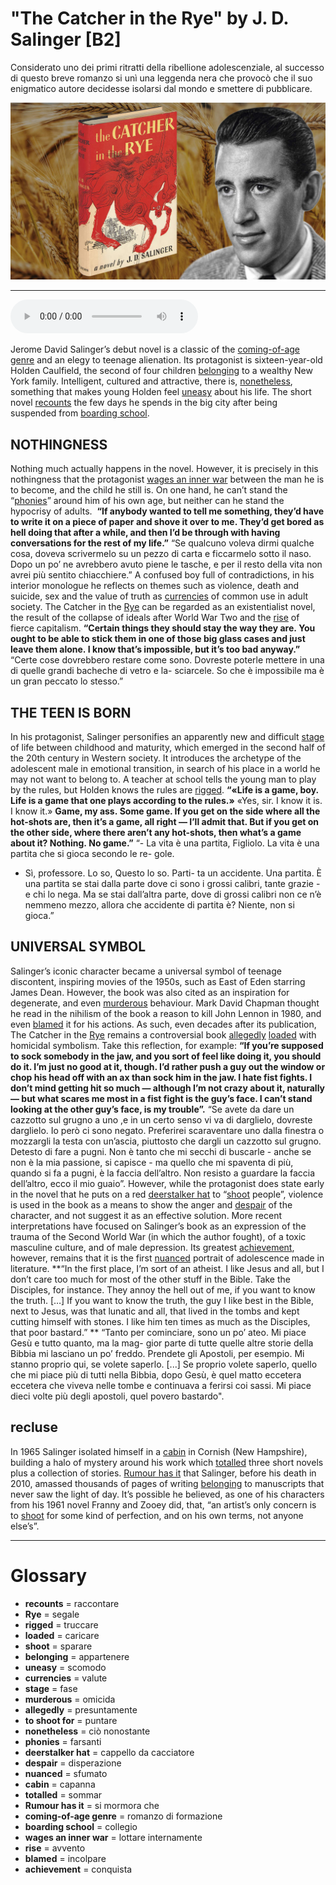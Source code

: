 # "The Catcher in the Rye" by J. D. Salinger   [B2]

Considerato uno dei primi ritratti della ribellione adolescenziale, al successo di questo breve romanzo si unì una leggenda nera che provocò che il suo enigmatico autore decidesse isolarsi dal mondo e smettere di pubblicare.

![](The%20Catcher%20in%20the%20Rye%20by%20J.%20D.%20Salinger.jpg)

--------------

<div>
<audio controls autoplay>
    <source src="https://raw.githubusercontent.com/dartie/knowledge-base/main/English/SpeakUp/2022-10/The%20Catcher%20in%20the%20Rye%20by%20J.%20D.%20Salinger.mp3" type="audio/mpeg">
</audio>
</div>


Jerome David Salinger’s debut novel is a classic of the [coming-of-age genre](## "romanzo di formazione") and an elegy to teenage alienation. Its protagonist is sixteen-year-old Holden Caulfield, the second of four children [belonging](## "appartenere") to a wealthy New York family. Intelligent, cultured and attractive, there is, [nonetheless](## "ciò nonostante"), something that makes young Holden feel [uneasy](## "scomodo") about his life. The short novel [recounts](## "raccontare") the few days he spends in the big city after being suspended from [boarding school](## "collegio"). 

## NOTHINGNESS
Nothing much actually happens in the novel. However, it is precisely in this nothingness that the protagonist [wages an inner war](## "lottare internamente") between the man he is to become, and the child he still is. On one hand, he can’t stand the “[phonies](## "farsanti")” around him of his own age, but neither can he stand the hypocrisy of adults. 
**“If anybody wanted to tell me something, they’d have to write it on a piece of paper and shove it over to me. They’d get bored as hell doing that after a while, and then I’d be through with having conversations for the rest of my life.”**
“Se qualcuno voleva dirmi qualche cosa, doveva scrivermelo su un pezzo di carta e ficcarmelo sotto il naso. Dopo un po’ ne avrebbero avuto piene le tasche, e per il resto della vita non avrei più sentito chiacchiere.”
A confused boy full of contradictions, in his interior monologue he reflects on themes such as violence, death and suicide, sex and the value of truth as [currencies](## "valute") of common use in adult society. The Catcher in the [Rye](## "segale") can be regarded as an existentialist novel, the result of the collapse of ideals after World War Two and the [rise](## "avvento") of fierce capitalism.
**“Certain things they should stay the way they are. You ought to be able to stick them in one of those big glass cases and just leave them alone. I know that’s impossible, but it’s too bad anyway.”**
“Certe cose dovrebbero restare come sono. Dovreste poterle mettere in una di quelle grandi bacheche di vetro e la- sciarcele. So che è impossibile ma è un gran peccato lo stesso.”

## THE TEEN IS BORN
In his protagonist, Salinger personifies an apparently new and difficult [stage](## "fase") of life between childhood and maturity, which emerged in the second half of the 20th century in Western society. It introduces the archetype of the adolescent male in emotional transition, in search of his place in a world he may not want to belong to. A teacher at school tells the young man to play by the rules, but Holden knows the rules are [rigged](## "truccare").
**“«Life is a game, boy. Life is a game that one plays according to the rules.»**
«Yes, sir. I know it is. I know it.»
**Game, my ass. Some game. If you get on the side where all the hot-shots are, then it’s a game, all right — I’ll admit that. But if you get on the other side, where there aren’t any hot-shots, then what’s a game about it? Nothing. No game.”**
“- La vita è una partita, Figliolo. La vita è una partita che si gioca secondo le re- gole.
- Sì, professore. Lo so, Questo lo so. Parti- ta un accidente. Una partita. È una partita se stai dalla parte dove ci sono i grossi calibri, tante grazie - e chi lo nega. Ma se stai dall’altra parte, dove di grossi calibri non ce n’è nemmeno mezzo, allora che accidente di partita è? Niente, non si gioca.”
 

## UNIVERSAL SYMBOL
Salinger’s iconic character became a universal symbol of teenage discontent, inspiring movies of the 1950s, such as East of Eden starring James Dean. However, the book was also cited as an inspiration for degenerate, and even [murderous](## "omicida") behaviour. Mark David Chapman thought he read in the nihilism of the book a reason to kill John Lennon in 1980, and even [blamed](## "incolpare") it for his actions. As such, even decades after its publication, The Catcher in the [Rye](## "segale") remains a controversial book [allegedly](## "presuntamente") [loaded](## "caricare") with homicidal symbolism. Take this reflection, for example:
**“If you’re supposed to sock somebody in the jaw, and you sort of feel like doing it, you should do it. I’m just no good at it, though. I’d rather push a guy out the window or chop his head off with an ax than sock him in the jaw. I hate fist fights. I don’t mind getting hit so much — although I’m not crazy about it, naturally — but what scares me most in a fist fight is the guy’s face. I can’t stand looking at the other guy’s face, is my trouble”.**
“Se avete da dare un cazzotto sul grugno a uno ,e in un certo senso vi va di darglielo, dovreste darglielo. Io però ci sono negato. Preferirei scaraventare uno dalla finestra o mozzargli la testa con un’ascia, piuttosto che dargli un cazzotto sul grugno. Detesto di fare a pugni. Non è tanto che mi secchi di buscarle - anche se non è la mia passione, si capisce - ma quello che mi spaventa di più, quando si fa a pugni, è la faccia dell’altro. Non resisto a guardare la faccia dell’altro, ecco il mio guaio”.
However, while the protagonist does state early in the novel that he puts on a red [deerstalker hat](## "cappello da cacciatore") to “[shoot](## "sparare") people”, violence is used in the book as a means to show the anger and [despair](## "disperazione") of the character, and not suggest it as an effective solution. More recent interpretations have focused on Salinger’s book as an expression of the trauma of the Second World War (in which the author fought), of a toxic masculine culture, and of male depression. Its greatest [achievement](## "conquista"), however, remains that it is the first [nuanced](## "sfumato") portrait of adolescence made in literature.
**“In the first place, I’m sort of an atheist. I like Jesus and all, but I don’t care too much for most of the other stuff in the Bible. Take the Disciples, for instance. They annoy the hell out of me, if you want to know the truth. […] If you want to know the truth, the guy I like best in the Bible, next to Jesus, was that lunatic and all, that lived in the tombs and kept cutting himself with stones. I like him ten times as much as the Disciples, that poor bastard.” **
“Tanto per cominciare, sono un po’ ateo. Mi piace Gesù e tutto quanto, ma la mag- gior parte di tutte quelle altre storie della Bibbia mi lasciano un po’ freddo. Prendete gli Apostoli, per esempio. Mi stanno proprio qui, se volete saperlo. [...] Se proprio volete saperlo, quello che mi piace più di tutti nella Bibbia, dopo Gesù, è quel matto eccetera eccetera che viveva nelle tombe e continuava a ferirsi coi sassi. Mi piace dieci volte più degli apostoli, quel povero bastardo".

## recluse
In 1965 Salinger isolated himself in a [cabin](## "capanna") in Cornish (New Hampshire), building a halo of mystery around his work which [totalled](## "sommar") three short novels plus a collection of stories. [Rumour has it](## "si mormora che") that Salinger, before his death in 2010, amassed thousands of pages of writing [belonging](## "appartenere") to manuscripts that never saw the light of day. It’s possible he believed, as one of his characters from his 1961 novel Franny and Zooey did, that, “an artist’s only concern is to [shoot](## "sparare") for some kind of perfection, and on his own terms, not anyone else’s”. 

--------------

<div style = "display:block; clear:both; page-break-after:always;"></div>

# Glossary
* **recounts** = raccontare
* **Rye** = segale
* **rigged** = truccare
* **loaded** = caricare
* **shoot** = sparare
* **belonging** = appartenere
* **uneasy** = scomodo
* **currencies** = valute
* **stage** = fase
* **murderous** = omicida
* **allegedly** = presuntamente
* **to shoot for** = puntare
* **nonetheless** = ciò nonostante
* **phonies** = farsanti
* **deerstalker hat** = cappello da cacciatore
* **despair** = disperazione
* **nuanced** = sfumato
* **cabin** = capanna
* **totalled** = sommar
* **Rumour has it** = si mormora che
* **coming-of-age genre** = romanzo di formazione
* **boarding school** = collegio
* **wages an inner war** = lottare internamente
* **rise** = avvento
* **blamed** = incolpare
* **achievement** = conquista

